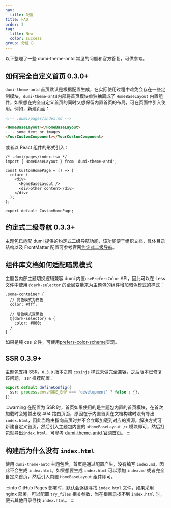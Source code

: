 ```yaml
---
nav:
  title: 配置
title: FAQ
order: 3
tag:
  title: New
  color: success
group: 分组 B
---
```


以下整理了一些 dumi-theme-antd 常见的问题和官方答复，可供参考。

## 如何完全自定义首页 <Badge>0.3.0+</Badge>

`dumi-theme-antd` 首页默认是根据配置生成，在实际使用过程中难免会存在一些定制模块，`dumi-theme-antd`内部将首页模块单独抽离成了 `HomeBaseLayout` 内置组件，如果想在完全自定义首页的同时又想保留内置首页的布局，可在页面中引入使用。例如，新建页面：

```md
<!-- .dumi/pages/index.md -->

<HomeBaseLayout></HomeBaseLayout>
.... some text or images
<YourCustomComponent></YourCustomComponent>
```

或者以 React 组件的形式引入：

```tsx | pure
/* .dumi/pages/index.tsx */
import { HomeBaseLayout } from 'dumi-theme-antd';

const CustomHomePage = () => {
  return (
    <div>
      <HomeBaseLayout />
      <div>other content</div>
    </div>
  );
};

export default CustomHomePage;
```

## 约定式二级导航 <Badge>0.3.3+</Badge>

主题包已适配 dumi 提供的约定式二级导航功能，该功能便于组织文档，具体目录结构以及 FrontMatter 配置可参考官网[约定式二级导航](https://d.umijs.org/guide/conventional-routing#%E7%BA%A6%E5%AE%9A%E5%BC%8F%E4%BA%8C%E7%BA%A7%E5%AF%BC%E8%88%AA)。

## 组件库文档如何适配暗黑模式

主题包内部主题切换逻辑兼容 dumi 内置`usePrefersColor` API，因此可以在 Less 文件中使用 `@dark-selector` 的全局变量来为主题包的组件增加暗色模式的样式：

```less
.some-container {
  // 亮色模式为白色
  color: #fff;

  // 暗色模式变黑色
  @{dark-selector} & {
    color: #000;
  }
}
```

如果是纯 css 文件，可使用[prefers-color-scheme](https://developer.mozilla.org/en-US/docs/Web/CSS/@media/prefers-color-scheme)实现。

## SSR <Badge>0.3.9+</Badge>

主题包支持 SSR，`0.3.9` 版本之前 `cssinjs` 样式未做完全兼容，之后版本已修复该问题， ssr 推荐配置：

```ts
export default defineConfig({
  ssr: process.env.NODE_ENV === 'development' ? false : {},
});
```

:::warning
在配置为 SSR 时，首页如果使用的是主题包内置的首页模块，在首次加载时会短暂出现 404 路由页面，原因在于内置首页在文档构建时没有导出 `index.html`，因此当路由指向首页时并不会立即加载到对应的资源。解决方式可新建自定义首页，然后引入主题包内置的 `<HomeBaseLayout />` 模块即可，然后打包就导出`index.html`，可参考 [dumi-theme-antd 官网首页](https://github.com/KuangPF/dumi-theme-antd/blob/main/example/.dumi/pages/index/index.tsx)。
:::

## 构建后为什么没有 `index.html`

使用 `dumi-theme-antd` 主题包后，首页是通过配置产生，没有编写 `index.md`，因此不会生成 `index.html`。如果想要生成 `index.html` 可以添加 `index.md` 或者完全自定义首页，然后引入内置 `HomeBaseLayout` 组件即可。

:::info
GitHub Pages 部署时，默认会逐级寻找 `index.html` 文件，如果采用 nginx 部署，可以配置 `try_files` 相关参数，当在根目录找不到 `index.html` 时，便去其他目录寻找 `index.html`。
:::
